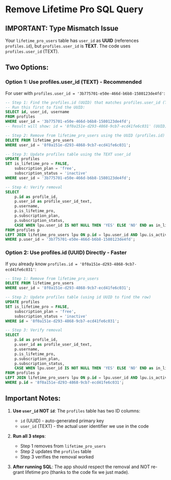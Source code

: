 # Remove Lifetime Pro SQL Query

## IMPORTANT: Type Mismatch Issue

Your `lifetime_pro_users` table has `user_id` as **UUID** (references `profiles.id`), 
but `profiles.user_id` is **TEXT**. The code uses `profiles.user_id` (TEXT).

## Two Options:

### Option 1: Use profiles.user_id (TEXT) - Recommended

For user with `profiles.user_id = '3b775701-e50e-466d-b6b8-1580123de4fd'`:

```sql
-- Step 1: Find the profiles.id (UUID) that matches profiles.user_id (TEXT)
-- Run this first to find the UUID:
SELECT id, user_id, username 
FROM profiles 
WHERE user_id = '3b775701-e50e-466d-b6b8-1580123de4fd';
-- Result will show: id = '8f0a151e-d293-4868-9cb7-ecd41fe6c031' (UUID)

-- Step 2: Remove from lifetime_pro_users using the UUID (profiles.id)
DELETE FROM lifetime_pro_users 
WHERE user_id = '8f0a151e-d293-4868-9cb7-ecd41fe6c031';

-- Step 3: Update profiles table using the TEXT user_id
UPDATE profiles 
SET is_lifetime_pro = FALSE, 
    subscription_plan = 'free',
    subscription_status = 'inactive'
WHERE user_id = '3b775701-e50e-466d-b6b8-1580123de4fd';

-- Step 4: Verify removal
SELECT 
    p.id as profile_id,
    p.user_id as profile_user_id_text,
    p.username,
    p.is_lifetime_pro,
    p.subscription_plan,
    p.subscription_status,
    CASE WHEN lpu.user_id IS NOT NULL THEN 'YES' ELSE 'NO' END as in_lifetime_pro_table
FROM profiles p
LEFT JOIN lifetime_pro_users lpu ON p.id = lpu.user_id AND lpu.is_active = true
WHERE p.user_id = '3b775701-e50e-466d-b6b8-1580123de4fd';
```

### Option 2: Use profiles.id (UUID) Directly - Faster

If you already know `profiles.id = '8f0a151e-d293-4868-9cb7-ecd41fe6c031'`:

```sql
-- Step 1: Remove from lifetime_pro_users
DELETE FROM lifetime_pro_users 
WHERE user_id = '8f0a151e-d293-4868-9cb7-ecd41fe6c031';

-- Step 2: Update profiles table (using id UUID to find the row)
UPDATE profiles 
SET is_lifetime_pro = FALSE, 
    subscription_plan = 'free',
    subscription_status = 'inactive'
WHERE id = '8f0a151e-d293-4868-9cb7-ecd41fe6c031';

-- Step 3: Verify removal
SELECT 
    p.id as profile_id,
    p.user_id as profile_user_id_text,
    p.username,
    p.is_lifetime_pro,
    p.subscription_plan,
    p.subscription_status,
    CASE WHEN lpu.user_id IS NOT NULL THEN 'YES' ELSE 'NO' END as in_lifetime_pro_table
FROM profiles p
LEFT JOIN lifetime_pro_users lpu ON p.id = lpu.user_id AND lpu.is_active = true
WHERE p.id = '8f0a151e-d293-4868-9cb7-ecd41fe6c031';
```

## Important Notes:

1. **Use `user_id` NOT `id`**: The `profiles` table has two ID columns:
   - `id` (UUID) - auto-generated primary key
   - `user_id` (TEXT) - the actual user identifier we use in the code
   
2. **Run all 3 steps**: 
   - Step 1 removes from `lifetime_pro_users`
   - Step 2 updates the `profiles` table
   - Step 3 verifies the removal worked

3. **After running SQL**: The app should respect the removal and NOT re-grant lifetime pro (thanks to the code fix we just made).

